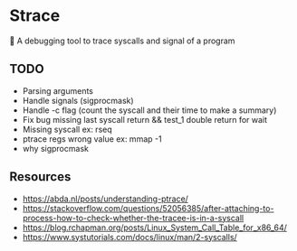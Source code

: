 # Strace
🐛 A debugging tool to trace syscalls and signal of a program

## TODO
 - Parsing arguments
 - Handle signals (sigprocmask)
 - Handle -c flag (count the syscall and their time to make a summary)
 - Fix bug missing last syscall return && test_1 double return for wait
 - Missing syscall ex: rseq
 - ptrace regs wrong value ex: mmap -1
 - why sigprocmask

## Resources
 - https://abda.nl/posts/understanding-ptrace/
 - https://stackoverflow.com/questions/52056385/after-attaching-to-process-how-to-check-whether-the-tracee-is-in-a-syscall
 - https://blog.rchapman.org/posts/Linux_System_Call_Table_for_x86_64/
 - https://www.systutorials.com/docs/linux/man/2-syscalls/
